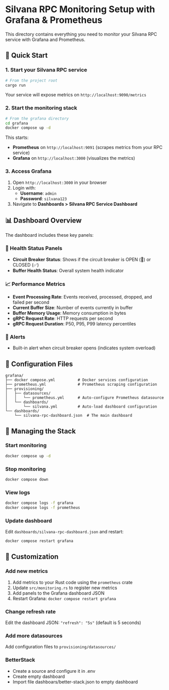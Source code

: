 # Silvana RPC Monitoring Setup with Grafana & Prometheus

This directory contains everything you need to monitor your Silvana RPC service with Grafana and Prometheus.

## 🚀 Quick Start

### 1. Start your Silvana RPC service

```bash
# From the project root
cargo run
```

Your service will expose metrics on `http://localhost:9090/metrics`

### 2. Start the monitoring stack

```bash
# From the grafana directory
cd grafana
docker compose up -d
```

This starts:

- **Prometheus** on `http://localhost:9091` (scrapes metrics from your RPC service)
- **Grafana** on `http://localhost:3000` (visualizes the metrics)

### 3. Access Grafana

1. Open `http://localhost:3000` in your browser
2. Login with:
   - **Username**: `admin`
   - **Password**: `silvana123`
3. Navigate to **Dashboards > Silvana RPC Service Dashboard**

## 📊 Dashboard Overview

The dashboard includes these key panels:

### 🔴 Health Status Panels

- **Circuit Breaker Status**: Shows if the circuit breaker is OPEN (🚨) or CLOSED (✅)
- **Buffer Health Status**: Overall system health indicator

### 📈 Performance Metrics

- **Event Processing Rate**: Events received, processed, dropped, and failed per second
- **Current Buffer Size**: Number of events currently in buffer
- **Buffer Memory Usage**: Memory consumption in bytes
- **gRPC Request Rate**: HTTP requests per second
- **gRPC Request Duration**: P50, P95, P99 latency percentiles

### 🚨 Alerts

- Built-in alert when circuit breaker opens (indicates system overload)

## 🔧 Configuration Files

```
grafana/
├── docker compose.yml          # Docker services configuration
├── prometheus.yml              # Prometheus scraping configuration
├── provisioning/
│   ├── datasources/
│   │   └── prometheus.yml      # Auto-configure Prometheus datasource
│   └── dashboards/
│       └── silvana.yml         # Auto-load dashboard configuration
└── dashboards/
    └── silvana-rpc-dashboard.json  # The main dashboard
```

## 🔄 Managing the Stack

### Start monitoring

```bash
docker compose up -d
```

### Stop monitoring

```bash
docker compose down
```

### View logs

```bash
docker compose logs -f grafana
docker compose logs -f prometheus
```

### Update dashboard

Edit `dashboards/silvana-rpc-dashboard.json` and restart:

```bash
docker compose restart grafana
```

## 🎨 Customization

### Add new metrics

1. Add metrics to your Rust code using the `prometheus` crate
2. Update `src/monitoring.rs` to register new metrics
3. Add panels to the Grafana dashboard JSON
4. Restart Grafana: `docker compose restart grafana`

### Change refresh rate

Edit the dashboard JSON: `"refresh": "5s"` (default is 5 seconds)

### Add more datasources

Add configuration files to `provisioning/datasources/`

### BetterStack

- Create a source and configure it in .env
- Create empty dashboard
- Import file dashboars/better-stack.json to empty dashboard
